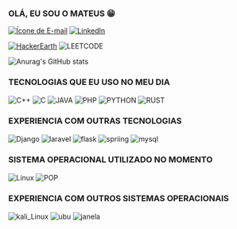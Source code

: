 ### OLÁ, EU SOU O MATEUS 😁


[![Ícone de E-mail](https://img.shields.io/badge/Email-D14836?style=for-the-badge&logo=gmail&logoColor=white)](mailto:mateuslucas1879@gmail.com) [![LinkedIn](https://img.shields.io/badge/LinkedIn-0077B5?style=for-the-badge&logo=linkedin&logoColor=white)](https://www.linkedin.com/in/seu-nome/)

[![HackerEarth](https://img.shields.io/badge/HackerEarth-323754?style=for-the-badge&logo=hackerearth&logoColor=white)](https://www.hackerearth.com/@mateuslucas)
  ![LEETCODE](https://img.shields.io/badge/-LeetCode-FFA116?style=for-the-badge&logo=LeetCode&logoColor=black)

![Anurag's GitHub stats](https://github-readme-stats.vercel.app/api?username=Mateuslucas1879&show_icons=true&theme=radical)


### TECNOLOGIAS QUE EU USO NO MEU DIA
<div style="diplay: inline_block><br/>
              <img align="center" src="https://img.shields.io/badge/C-00599C?style=for-the-badge&logo=c&logoColor=white" alt="NÃO RESPONDE">
              <img align="center" src="https://img.shields.io/badge/C%2B%2B-00599C?style=for-the-badge&logo=c%2B%2B&logoColor=white" alt="C++">
              <img align="center" src="https://img.shields.io/badge/C-00599C?style=for-the-badge&logo=c&logoColor=white" alt="C">
              <img align="center" src="https://img.shields.io/badge/Java-ED8B00?style=for-the-badge&logo=openjdk&logoColor=white" alt="JAVA">
              <img align="center" src="https://img.shields.io/badge/PHP-777BB4?style=for-the-badge&logo=php&logoColor=white" alt="PHP">
              <img align="center" src="https://img.shields.io/badge/Python-3776AB?style=for-the-badge&logo=python&logoColor=white" alt="PYTHON">
              <img align="center" src="https://img.shields.io/badge/Rust-000000?style=for-the-badge&logo=rust&logoColor=white" alt="RUST">
</div>

### EXPERIENCIA COM OUTRAS TECNOLOGIAS 
<div style="diplay: inline_block><br/>
              <img align="center" src="https://img.shields.io/badge/C-00599C?style=for-the-badge&logo=c&logoColor=white" alt="NÃO RESPONDE">
              <img align="center" src="https://img.shields.io/badge/Django-092E20?style=for-the-badge&logo=django&logoColor=white" alt="Django">
              <img align="center" src="https://img.shields.io/badge/Laravel-FF2D20?style=for-the-badge&logo=laravel&logoColor=white" alt="laravel">
              <img align="center" src="https://img.shields.io/badge/Flask-000000?style=for-the-badge&logo=flask&logoColor=white" alt="flask">
              <img align="center" src="https://img.shields.io/badge/Spring-6DB33F?style=for-the-badge&logo=spring&logoColor=white" alt="spriing">
              <img align="center" src="https://img.shields.io/badge/MySQL-00000F?style=for-the-badge&logo=mysql&logoColor=white" alt="mysql">
             
</div>


### SISTEMA OPERACIONAL UTILIZADO NO MOMENTO
<div style="diplay: inline_block><br/>
              <img align="center" src="https://img.shields.io/badge/C-00599C?style=for-the-badge&logo=c&logoColor=white" alt="NÃO RESPONDE">
              <img align="center" src="https://img.shields.io/badge/Linux-FCC624?style=for-the-badge&logo=linux&logoColor=black" alt="Linux">
              <img align="center" src="https://img.shields.io/badge/Pop!_OS-48B9C7?style=for-the-badge&logo=Pop!_OS&logoColor=white" alt="POP">
              
</div>


### EXPERIENCIA COM OUTROS SISTEMAS OPERACIONAIS
<div style="diplay: inline_block><br/>
              <img align="center" src="https://img.shields.io/badge/C-00599C?style=for-the-badge&logo=c&logoColor=white" alt="NÃO RESPONDE">
              <img align="center" src="https://img.shields.io/badge/Kali_Linux-557C94?style=for-the-badge&logo=kali-linux&logoColor=white" alt="kali_Linux">
              <img align="center" src="https://img.shields.io/badge/Ubuntu-E95420?style=for-the-badge&logo=ubuntu&logoColor=white" alt="ubu">
              <img align="center" src="https://img.shields.io/badge/Windows-0078D6?style=for-the-badge&logo=windows&logoColor=white" alt="janela">
              
</div>








